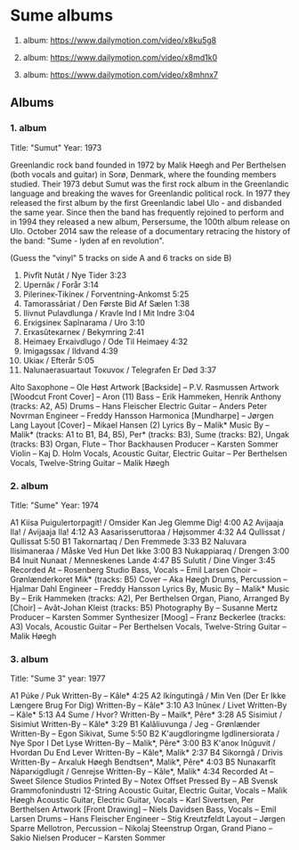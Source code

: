 # Sume albums


1. album:
https://www.dailymotion.com/video/x8ku5g8

2. album:
https://www.dailymotion.com/video/x8md1k0

3. album:
https://www.dailymotion.com/video/x8mhnx7


## Albums

### 1. album
Title: "Sumut"
Year: 1973

Greenlandic rock band founded in 1972 by Malik Høegh and Per Berthelsen (both vocals and guitar) in Sorø, Denmark, where the founding members studied. Their 1973 debut Sumut was the first rock album in the Greenlandic language and breaking the waves for Greenlandic political rock. In 1977 they released the first album by the first Greenlandic label Ulo - and disbanded the same year. Since then the band has frequently rejoined to perform and in 1994 they released a new album, Persersume, the 100th album release on Ulo. October 2014 saw the release of a documentary retracing the history of the band: "Sume - lyden af en revolution".


(Guess the "vinyl" 5 tracks on side A and 6 tracks on side B)

01. Pivfît Nutât / Nye Tider 3:23
02. Upernâĸ / Forår 3:14
03. Pilerineĸ-Tikíneĸ / Forventning-Ankomst 5:25
04. Tamorassâriat / Den Første Bid Af Sælen 1:38
05. Ilivnut Pulavdlunga / Kravle Ind I Mit Indre 3:04
06. Erĸigsineĸ Sapĩnarama / Uro 3:10
07. Erĸasûteĸarneĸ / Bekymring 2:41
08. Heimaey Erĸaivdlugo / Ode Til Heimaey 4:32
09. Imigagssaĸ / Ildvand 4:39
10. Ukiaĸ / Efterår 5:05
11. Nalunaerasuartaut Toĸuvoĸ / Telegrafen Er Død 3:37

Alto Saxophone – Ole Høst
Artwork [Backside] – P.V. Rasmussen
Artwork [Woodcut Front Cover] – Aron (11)
Bass – Erik Hammeken, Henrik Anthony (tracks: A2, A5)
Drums – Hans Fleischer
Electric Guitar – Anders Peter Novrman
Engineer – Freddy Hansson
Harmonica [Mundharpe] – Jørgen Lang
Layout [Cover] – Mikael Hansen (2)
Lyrics By – Malik*
Music By – Malik* (tracks: A1 to B1, B4, B5), Per* (tracks: B3), Sume (tracks: B2), Ungak (tracks: B3)
Organ, Flute – Thor Backhausen
Producer – Karsten Sommer
Violin – Kaj D. Holm
Vocals, Acoustic Guitar, Electric Guitar – Per Berthelsen
Vocals, Twelve-String Guitar – Malik Høegh


### 2. album
Title: "Sume"
Year: 1974

A1 Kiisa Puigulertorpagit! / Omsider Kan Jeg Glemme Dig! 4:00
A2 Avijaaja Ila! / Avijaaja Ila! 4:12
A3 Aasarisseruttoraa / Højsommer 4:32
A4 Qullissat / Qullissat 5:50
B1 Takornartaq / Den Fremmede 3:33
B2 Naluvara Ilisimaneraa / Måske Ved Hun Det Ikke 3:00
B3 Nukappiaraq / Drengen 3:00
B4 Inuit Nunaat / Menneskenes Lande 4:47
B5 Sulutit / Dine Vinger 3:45
Recorded At – Rosenberg Studio
Bass, Vocals – Emil Larsen
Choir – Grønlænderkoret Mik* (tracks: B5)
Cover – Aka Høegh
Drums, Percussion – Hjalmar Dahl
Engineer – Freddy Hansson
Lyrics By, Music By – Malik*
Music By – Erik Hammeken (tracks: A2), Per Berthelsen
Organ, Piano, Arranged By [Choir] – Avât-Johan Kleist (tracks: B5)
Photography By – Susanne Mertz
Producer – Karsten Sommer
Synthesizer [Moog] – Franz Beckerlee (tracks: A3)
Vocals, Acoustic Guitar – Per Berthelsen
Vocals, Twelve-String Guitar – Malik Høegh


### 3. album
Title: "Sume 3"
year: 1977

A1 Púke / Puk
Written-By – Kâle*
4:25
A2 Ikíngutingâ / Min Ven (Der Er Ikke Længere Brug For Dig)
Written-By – Kâle*
3:10
A3 Inûneĸ / Livet
Written-By – Kâle*
5:13
A4 Sume / Hvor?
Written-By – Mailk*, Pêre*
3:28
A5 Sisimiut / Sisimiut
Written-By – Kâle*
3:29
B1 Kalâliuvunga / Jeg - Grønlænder
Written-By – Egon Sikivat, Sume
5:50
B2 K'augdloringme Igdlinersiorata / Nye Spor I Det Lyse
Written-By – Malik*, Pêre*
3:00
B3 K'anoĸ Inûguvit / Hvordan Du End Lever
Written-By – Kâle*, Malik*
2:37
B4 Sikorngâ / Drivis
Written-By – Arĸaluk Høegh Bendtsen*, Malik*, Pêre*
4:03
B5 Nunaĸarfît Náparĸigdlugit / Genrejse
Written-By – Kâle*, Malik*
4:34
Recorded At – Sweet Silence Studios
Printed By – Notex Offset
Pressed By – AB Svensk Grammofonindustri
12-String Acoustic Guitar, Electric Guitar, Vocals – Malik Høegh
Acoustic Guitar, Electric Guitar, Vocals – Karl Sivertsen, Per Berthelsen
Artwork [Front Drawing] – Niels Davidsen
Bass, Vocals – Emil Larsen
Drums – Hans Fleischer
Engineer – Stig Kreutzfeldt
Layout – Jørgen Sparre
Mellotron, Percussion – Nikolaj Steenstrup
Organ, Grand Piano – Sakio Nielsen
Producer – Karsten Sommer





